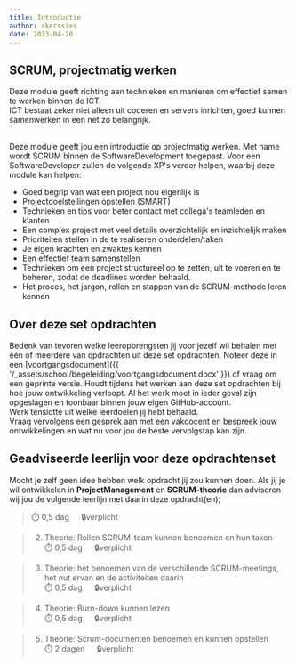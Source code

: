 ```yaml
---
title: Introductie
author: rkerssies
date: 2023-04-20
---
```


## SCRUM, projectmatig werken
Deze module geeft richting aan technieken en manieren om effectief samen te werken binnen de ICT.<br>
ICT bestaat zeker niet alleen uit coderen en servers inrichten, goed kunnen samenwerken in een net zo belangrijk.
<br><br> 

Deze module geeft jou een introductie op projectmatig werken. Met name wordt SCRUM binnen de SoftwareDevelopment toegepast.
Voor een SoftwareDeveloper zullen de volgende XP's verder helpen, waarbij deze module kan helpen:
* Goed begrip van wat een project nou eigenlijk is
* Projectdoelstellingen opstellen (SMART) 
* Technieken en tips voor beter contact met collega's teamleden en klanten
* Een complex project met veel details overzichtelijk en inzichtelijk maken
* Prioriteiten stellen in de te realiseren onderdelen/taken 
* Je eigen krachten en zwaktes kennen
* Een effectief team samenstellen
* Technieken om een project structureel op te zetten, uit te voeren en te beheren, zodat de deadlines worden behaald.
* Het proces, het jargon, rollen en stappen van de SCRUM-methode leren kennen


## Over deze set opdrachten
Bedenk van tevoren welke leeropbrengsten jij voor jezelf wil behalen met één of meerdere van opdrachten
uit deze set opdrachten. Noteer deze in een [voortgangsdocument]({{ '/_assets/school/begeleiding/voortgangsdocument.docx' }})
of vraag om een geprinte versie. Houdt tijdens het werken aan deze set opdrachten bij hoe jouw ontwikkeling verloopt.
Al het werk moet in ieder geval zijn opgeslagen en toonbaar binnen jouw eigen GitHub-account.   
Werk tenslotte uit welke leerdoelen jij hebt behaald. <br>
Vraag vervolgens een gesprek aan met een vakdocent en bespreek jouw ontwikkelingen en wat nu voor jou de beste vervolgstap kan zijn.

## Geadviseerde leerlijn voor deze opdrachtenset
Mocht je zelf geen idee hebben welk opdracht jij zou kunnen doen.
Als jij je wil ontwikkelen in **ProjectManagement** en **SCRUM-theorie** dan adviseren wij jou de
volgende leerlijn met daarin deze opdracht(en);
> ⏱️ 0,5 dag &emsp;  🔒verplicht<br>

> 2. Theorie: Rollen SCRUM-team kunnen benoemen en hun taken<br>
> ⏱️ 0,5 dag &emsp;  🔒verplicht<br>

> 3. Theorie: het benoemen van de verschillende SCRUM-meetings, het nut ervan en de activiteiten daarin<br>
> ⏱️ 0,5 dag &emsp; 🔒verplicht<br>

> 4. Theorie: Burn-down kunnen lezen<br>
> ⏱️ 0,5 dag &emsp;  🔒verplicht<br>

> 5. Theorie: Scrum-documenten benoemen en kunnen opstellen<br>
> ⏱️ 2 dagen &emsp;  🔒verplicht<br>

